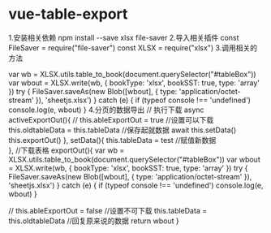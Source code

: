 # vue-table-export
1.安装相关依赖
npm install --save xlsx file-saver
2.导入相关插件
const FileSaver  = require("file-saver")
const XLSX   = require("xlsx")
3.调用相关的方法

var wb = XLSX.utils.table_to_book(document.querySelector("#tableBox"))
var wbout = XLSX.write(wb, { bookType: 'xlsx', bookSST: true, type: 'array' })
try {
  FileSaver.saveAs(new Blob([wbout], { type: 'application/octet-stream' }), 'sheetjs.xlsx')
} catch (e) { if (typeof console !== 'undefined') console.log(e, wbout) }
4.分页的数据导出
// 执行下载
async activeExportOut(){
  // this.ableExportOut = true //设置可以下载
  this.oldtableData = this.tableData //保存起就数据
  await this.setData()
  this.exportOut()
},
setData(){
  this.tableData = test //赋值新数据       
},
//下载表格
exportOut(){
   var wb = XLSX.utils.table_to_book(document.querySelector("#tableBox"))
   var wbout = XLSX.write(wb, { bookType: 'xlsx', bookSST: true, type: 'array' })
   try {
       FileSaver.saveAs(new Blob([wbout], { type: 'application/octet-stream' }), 'sheetjs.xlsx')
   } catch (e) { if (typeof console !== 'undefined') console.log(e, wbout) }
 
  //  this.ableExportOut = false //设置不可下载
   this.tableData = this.oldtableData //回复原来说的数据
   return wbout
}
